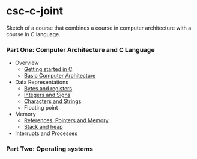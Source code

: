 # csc-c-joint

Sketch of a course that combines a course in computer architecture with a course in C language. 

### Part One: Computer Architecture and C Language

- Overview
  - [Getting started in C](https://github.com/csc-courses/csc-c-joint/blob/main/hello-world/hello-world.ipynb)
  - [Basic Computer Architecture](https://github.com/csc-courses/csc-c-joint/blob/main/architecture/basic-architecture.ipynb)
- Data Representations
  - [Bytes and registers](https://github.com/csc-courses/csc-c-joint/blob/main/data-representation/bytes-and-registers.ipynb)
  - [Integers and Signs](https://github.com/csc-courses/csc-c-joint/blob/main/data-representation/integer-representation.ipynb)
  - [Characters and Strings](https://github.com/csc-courses/csc-c-joint/blob/main/data-representation/character-representation.ipynb)
  - Floating point
- Memory
  - [References, Pointers and Memory](https://github.com/csc-courses/csc-c-joint/blob/main/memory/references-and-pointers.ipynb)
  - [Stack and heap](https://github.com/csc-courses/csc-c-joint/blob/main/memory/stack-and-heap.ipynb)
- Interrupts and Processes

### Part Two: Operating systems
